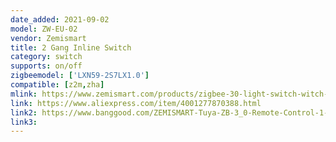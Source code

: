 ```yaml
---
date_added: 2021-09-02
model: ZW-EU-02
vendor: Zemismart
title: 2 Gang Inline Switch
category: switch
supports: on/off
zigbeemodel: ['LXN59-2S7LX1.0']
compatible: [z2m,zha]
mlink: https://www.zemismart.com/products/zigbee-30-light-switch-witch-diy-breaker-module-smartthings-hubitat-app-remote-control-home-1-2-way
link: https://www.aliexpress.com/item/4001277870388.html
link2: https://www.banggood.com/ZEMISMART-Tuya-ZB-3_0-Remote-Control-1-or-2-Way-Switch-DIY-Smart-Light-With-Alexa-Google-Home-p-1839856.html
link3: 
---
```

